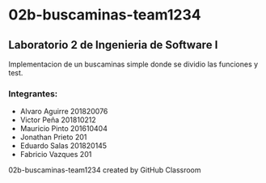 # 02b-buscaminas-team1234

## Laboratorio 2 de Ingenieria de Software I

Implementacion de un buscaminas simple donde se dividio las funciones y test.

### Integrantes:
- Alvaro Aguirre    201820076
- Victor Peña       201810212
- Mauricio Pinto    201610404
- Jonathan Prieto   201
- Eduardo Salas     201820145
- Fabricio Vazques  201


02b-buscaminas-team1234 created by GitHub Classroom
